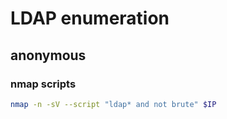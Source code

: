 # LDAP enumeration

## anonymous
### nmap scripts
```bash
nmap -n -sV --script "ldap* and not brute" $IP
```

